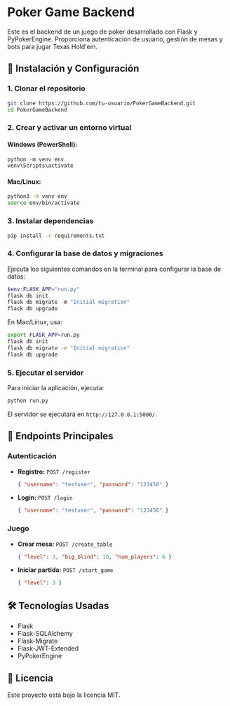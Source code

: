 # Poker Game Backend

Este es el backend de un juego de poker desarrollado con Flask y PyPokerEngine. Proporciona autenticación de usuario, gestión de mesas y bots para jugar Texas Hold'em.

## 🚀 Instalación y Configuración

### **1. Clonar el repositorio**

```bash
git clone https://github.com/tu-usuario/PokerGameBackend.git
cd PokerGameBackend
```

### **2. Crear y activar un entorno virtual**

#### **Windows (PowerShell):**

```powershell
python -m venv env
venv\Scripts\activate
```

#### **Mac/Linux:**

```bash
python3 -m venv env
source env/bin/activate
```

### **3. Instalar dependencias**

```bash
pip install -r requirements.txt
```

### **4. Configurar la base de datos y migraciones**

Ejecuta los siguientes comandos en la terminal para configurar la base de datos:

```powershell
$env:FLASK_APP="run.py"
flask db init
flask db migrate -m "Initial migration"
flask db upgrade
```

En Mac/Linux, usa:

```bash
export FLASK_APP=run.py
flask db init
flask db migrate -m "Initial migration"
flask db upgrade
```

### **5. Ejecutar el servidor**

Para iniciar la aplicación, ejecuta:

```bash
python run.py
```

El servidor se ejecutará en `http://127.0.0.1:5000/`.

## 📌 Endpoints Principales

### **Autenticación**

- **Registro:** `POST /register`

  ```json
  { "username": "testuser", "password": "123456" }
  ```

- **Login:** `POST /login`

  ```json
  { "username": "testuser", "password": "123456" }
  ```

### **Juego**

- **Crear mesa:** `POST /create_table`

  ```json
  { "level": 3, "big_blind": 10, "num_players": 6 }
  ```

- **Iniciar partida:** `POST /start_game`

  ```json
  { "level": 3 }
  ```

## 🛠 Tecnologías Usadas

- Flask
- Flask-SQLAlchemy
- Flask-Migrate
- Flask-JWT-Extended
- PyPokerEngine

## 📜 Licencia

Este proyecto está bajo la licencia MIT.
